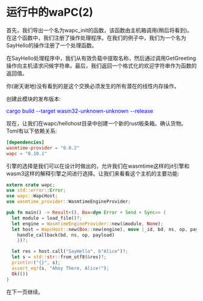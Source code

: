 # 运行中的waPC(2)

首先，我们导出一个名为wapc_init的函数，该函数由主机箱调用(稍后将看到)。在这个函数中，我们注册了操作处理程序。在我们的例子中，我们为一个名为SayHello的操作注册了一个处理函数。

在SayHello处理程序中，我们从有效负载中提取名称，然后通过调用GetGreeting操作向主机请求问候字符串。最后，我们返回一个格式化的欢迎字符串作为函数的返回值。

你(谢天谢地)没有看到的是这个交换必须发生的所有潜在的线性内存操作。

创建此模块的发布版本:

<font color=Blue>cargo build --target wasm32-unknown-unknown --release</font>

现在，让我们在wapc/hellohost目录中创建一个新的rust板条箱。确认货物。Toml有以下依赖关系:

```toml
[dependencies]
wasmtime-provider = "0.0.2"
wapc = "0.10.1"
```

引擎的选择是我们可以在设计时做出的，允许我们在wasmtime这样的jit引擎和wasm3这样的解释引擎之间进行选择。让我们来看看这个主机的主要功能:

```rust
extern crate wapc;
use std::error::Error;
use wapc::WapcHost;
use wasmtime_provider::WasmtimeEngineProvider;

pub fn main() -> Result<(), Box<dyn Error + Send + Sync>> {
  let module = load_file()?;
  let engine = WasmtimeEngineProvider::new(&module, None);
  let host = WapcHost::new(Box::new(engine), move |_id, bd, ns, op, payload| {
    handle_callback(bd, ns, op, payload)
    })?;

  let res = host.call("SayHello", b"Alice")?;
  let s = std::str::from_utf8(&res)?;
  println!("{}", s);
  assert_eq!(s, "Ahoy There, Alice!");
  Ok(())
}
```

在下一页继续。